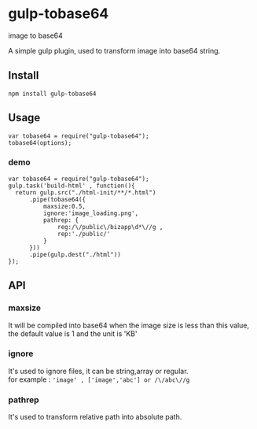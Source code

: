 # gulp-tobase64
image to base64

A simple gulp plugin, used to transform image into base64 string.

## Install

    npm install gulp-tobase64

## Usage

    var tobase64 = require("gulp-tobase64");
    tobase64(options);

### demo

    var tobase64 = require("gulp-tobase64");
    gulp.task('build-html' , function(){
      return gulp.src("./html-init/**/*.html")
          .pipe(tobase64({
              maxsize:0.5,        
              ignore:'image_loading.png',
              pathrep: {
                  reg:/\/public\/bizapp\d*\//g ,
                  rep:'./public/'
              }
          }))
          .pipe(gulp.dest("./html"))
    });

## API

### maxsize
It will be compiled into base64 when the image size is less than this value, the default value is 1 and the unit is 'KB'

### ignore
It's used to ignore files, it can be string,array or regular. <br>
for example : `'image' , ['image','abc'] or /\/abc\//g`

### pathrep
It's used to transform relative path into absolute path.